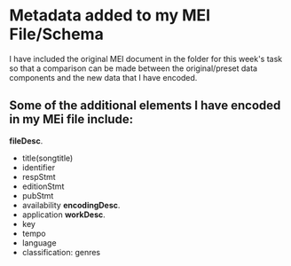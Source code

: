 # Metadata added to my MEI File/Schema
I have included the original MEI document in the folder for this week's task so that a comparison can be made between
the original/preset data components and the new data that I have encoded.

## Some of the additional elements I have encoded in my MEi file include:
**fileDesc**.  
 * title(songtitle)
 * identifier
 * respStmt
 * editionStmt
 * pubStmt
 * availability
**encodingDesc**. 
 * application
**workDesc**. 
 * key
 * tempo
 * language
 * classification: genres

